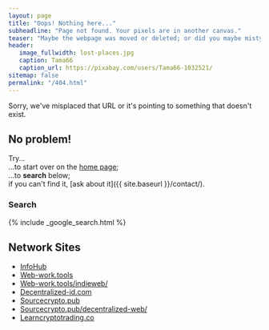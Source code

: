 ```yaml
---
layout: page
title: "Oops! Nothing here..."
subheadline: "Page not found. Your pixels are in another canvas."
teaser: "Maybe the webpage was moved or deleted; or did you maybe mistype the link?"
header:
   image_fullwidth: lost-places.jpg
   caption: Tama66
   caption_url: https://pixabay.com/users/Tama66-1032521/
sitemap: false
permalink: "/404.html"
---
```


Sorry, we've misplaced that URL or it's pointing to something that doesn't exist. 

## No problem!

Try...  
...to start over on the [home page](https://web-work.tools);  
...to **search** below;  
if you can't find it, [ask about it]({{ site.baseurl }}/contact/).

### Search

{% include _google_search.html %}

## Network Sites

* [InfoHub](https://infominer.id)
* [Web-work.tools](https://web-work.tools/)
* [Web-work.tools/indieweb/](https://web-work.tools/indieweb/)
* [Decentralized-id.com](https://decentralized-id.com/)
* [Sourcecrypto.pub](https://sourcecrypto.pub/)
* [Sourcecrypto.pub/decentralized-web/](https://sourcecrypto.pub/decentralized-web/)
* [Learncryptotrading.co](https://learncryptotrading.co)

